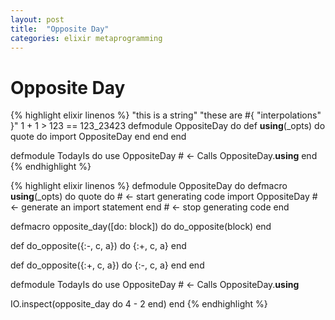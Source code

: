 ```yaml
---
layout: post
title:  "Opposite Day"
categories: elixir metaprogramming
---
```


# Opposite Day

{% highlight elixir linenos %}
"this is a string"
"these are #{ "interpolations" }"
1 + 1 > 123 == 123_23423
defmodule OppositeDay do
  def __using__(_opts) do
    quote do
      import OppositeDay
    end
  end
end

defmodule TodayIs do
  use OppositeDay    # <- Calls OppositeDay.__using__
end
{% endhighlight %}

{% highlight elixir linenos %}
defmodule OppositeDay do
  defmacro __using__(_opts) do
    quote do               # <- start generating code
      import OppositeDay   # <- generate an import statement
    end                    # <- stop generating code
  end

  defmacro opposite_day([do: block]) do
    do_opposite(block)
  end

  def do_opposite({:-, c, a}) do
    {:+, c, a}
  end

  def do_opposite({:+, c, a}) do
    {:-, c, a}
  end
end

defmodule TodayIs do
  use OppositeDay    # <- Calls OppositeDay.__using__

  IO.inspect(opposite_day do
    4 - 2
  end)
end
{% endhighlight %}
